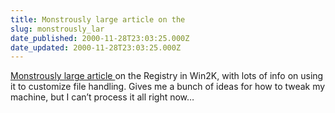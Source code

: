 ```yaml
---
title: Monstrously large article on the
slug: monstrously_lar
date_published: 2000-11-28T23:03:25.000Z
date_updated: 2000-11-28T23:03:25.000Z
---
```


[Monstrously large article ](http://msdn.microsoft.com/msdnmag/issues/1100/Registry/Registry.asp)on the Registry in Win2K, with lots of info on using it to customize file handling. Gives me a bunch of ideas for how to tweak my machine, but I can’t process it all right now…
